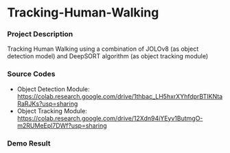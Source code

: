 # Tracking-Human-Walking
### Project Description
Tracking Human Walking using a combination of JOLOv8 (as object detection model) and DeepSORT algorithm (as object tracking module)

### Source Codes
- Object Detection Module: https://colab.research.google.com/drive/1thbac_LH5hxrXYhfdprBTIKNtaRaRJKs?usp=sharing
- Object Tracking Module: https://colab.research.google.com/drive/12Xdn94iYEyv1ButmgO-m2RUMeEpl7DWf?usp=sharing

### Demo Result
